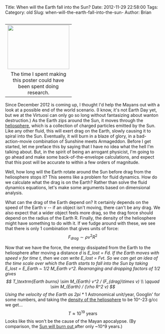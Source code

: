 Title: When will the Earth fall into the Sun? 
Date: 2012-11-29 22:58:00
Tags: 
Category: old
Slug: when-will-the-earth-fall-into-the-sun-
Author: Brian


<table cellpadding="0" cellspacing="0" class="tr-caption-container" style="float: right; text-align: right;"><tbody><tr><td style="text-align: center;"><a href="http://4.bp.blogspot.com/-_71xzP94MDc/ULgp7n5LP3I/AAAAAAAAACM/WU5UgsRyUYg/s1600/RetardedPic.png" imageanchor="1" style="clear: right; margin-bottom: 1em; margin-left: auto; margin-right: auto;"><img border="0" height="143" src="http://4.bp.blogspot.com/-_71xzP94MDc/ULgp7n5LP3I/AAAAAAAAACM/WU5UgsRyUYg/s200/RetardedPic.png" width="200" /></a></td></tr><tr><td class="tr-caption" style="text-align: center; width: 200px;">The time I spent making this poster could have been spent doing research. </td></tr></tbody></table>Since December 2012 is coming up, I thought I'd help the Mayans out with a look at a possible end of the world scenario. (I know, it's not Earth Day yet, but we at the Virtuosi can only go so long without fantasizing about wanton destruction.) As the Earth zips around the Sun, it moves through the <a href="http://en.wikipedia.org/wiki/Heliosphere">heliosphere</a>, which is a collection of charged particles emitted by the Sun. Like any other fluid, this will exert drag on the Earth, slowly causing it to spiral into the Sun. Eventually, it will burn in a blaze of glory, in a bad-action-movie combination of Sunshine meets Armageddon.
<a name='more'></a>
Before I get started, let me preface this by saying that I have no idea what the hell I'm talking about. But, in the spirit of being an arrogant physicist, I'm going to go ahead and make some back-of-the-envelope calculations, and expect that this post will be accurate to within a few orders of magnitude.

Well, how long will the Earth rotate around the Sun before drag from the heliosphere stops it? This seems like a problem for fluid dynamics. How do we calculate what the drag is on the Earth? Rather than solve the fluid dynamics equations, let's make some arguments based on dimensional analysis.

What can the drag of the Earth depend on? It certainly depends on the speed of the Earth v -- if an object isn't moving, there can't be any drag. We also expect that a wider object feels more drag, so the drag force should depend on the radius of the Earth R. Finally, the density of the heliosphere might have something to do with it. If we fudge around with these, we see that there is only 1 combination that gives units of force:
 $$
 F_{drag} \sim \rho v^2 R^2
 $$

 Now that we have the force, the energy dissipated from the Earth to the heliosphere after moving a distance <i>d</i> is <i>E_lost = F*d</i>. If the Earth moves with speed v for time t, then we can write <i>E_lost = F*v*t</i>. So we can get an idea of the time scale over which the Earth starts to fall into the Sun by taking <i>E_lost = E_Earth ~ 1/2 M_Earth v^2</i>. Rearranging and dropping factors of 1/2 gives
 $$
 T_\textrm{Earth burns} \sim M_{Earth} v^2 / (F_{drag}\times v) \\ \qquad  \sim M_{Earth} / (\rho R^2 v)
$$
Using the velocity of the Earth as <i>2*pi *</i> 1 Astronomical unit/year, Googlin' for some numbers, and taking the <a href="http://web.mit.edu/space/www/helio.review/axford.suess.html">density of the heliosphere</a> to be 10^-23 g/cc  we get... $$ T \approx 10^{19} \textrm{ years} $$  Looks like this won't be the cause of the Mayan apocalypse. (By comparison, the <a href="http://en.wikipedia.org/wiki/Sun#Life_cycle">Sun will burn out </a>after only ~10^9 years.) 
